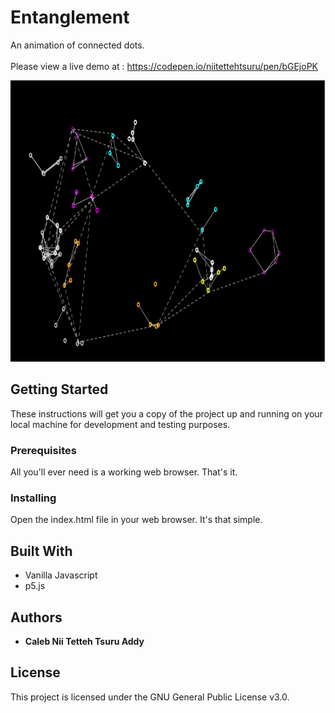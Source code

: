 # Entanglement
An animation of connected dots.<br>  
Please view a live demo at : https://codepen.io/niitettehtsuru/pen/bGEjoPK<br>

<img width="1345px" height="450px"  src ="img/img.png">
 
## Getting Started

These instructions will get you a copy of the project up and running on your local machine for development and testing purposes. 

### Prerequisites

All you'll ever need is a working web browser. That's it.

### Installing
Open the index.html file in your web browser. It's that simple. 
 
## Built With

* Vanilla Javascript 
* p5.js   

## Authors 

* **Caleb Nii Tetteh Tsuru Addy** 
 
## License

This project is licensed under the GNU General Public License v3.0.
